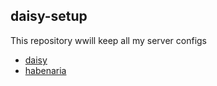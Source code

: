 ## daisy-setup

This repository wwill keep all my server configs

- [daisy](daisy/README.md)
- [habenaria](habenaria/README.md)
